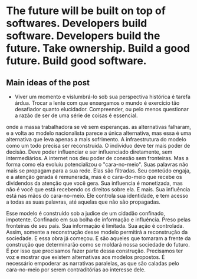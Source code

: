 # The future will be built on top of softwares. Developers build software. Developers build the future. Take ownership. Build a good future. Build good software.

## Main ideas of the post
- Viver um momento e vislumbrá-lo sob sua perspectiva histórica é tarefa árdua. Trocar a lente com que enxergamos o mundo é exercício tão desafiador quanto elucidador. Compreender, ou pelo menos questionar a razão de ser de uma série de coisas é essencial. 

 onde a massa trabalhadora se vê sem esperanças. as alternativas falharam, e a volta ao modelo nacionalista parece a única alternativa, mas essa é uma alternativa que leva apenas a mais sofrimento. A infraestrutura do modelo como um todo precisa ser reconstruida. O individuo deve ter mais poder de decisão. Deve poder influenciar e ser influenciado diretamente, sem intermediários. 
A internet nos deu poder de conexão sem fronteiras. Mas a forma como ela evoluiu potencializou o "cara-no-meio". Suas palavras não mais se propagam para a sua rede. Elas são filtradas. Seu conteúdo engaja, e a atenção gerada é remunerada, mas é o cara-do-meio que recebe os dividendos da atenção que você gera. Sua influencia é monetizada, mas não é você que está recebendo os direitos sobre ela. E mais. Sua influência está nas mãos do cara-no-meio. Ele controla sua identidade, e tem acesso a todas as suas palavras, até aquelas que não são propagadas.

Esse modelo é construído sob a judice de um cidadão confinado, impotente. Confinado em sua bolha de informação e influência. Preso pelas fronteiras de seu país. Sua informação é limitada. Sua ação é controlada. Assim, somente a reconstrução desse modelo permitirá a reconstrução da sociedade. E essa obra já começou. E são aqueles que tomaram a frente da construção que determinarão como se moldará nossa sociedade do futuro. É por isso que precisamos fazer parte dessa construção. Precisamos ter voz e mostrar que existem alternativas aos modelos propostos. É necessário empoderar as narrativas paralelas, as que são caladas pelo cara-no-meio por serem contraditórias ao interesse dele. 